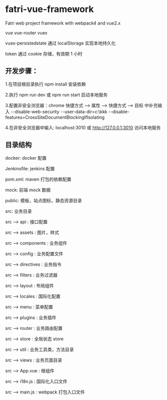 # fatri-vue-framework

Fatri web project framework with webpack4 and vue2.x

vue vue-router vuex

vuex-persistedstate 通过 localStorage 实现本地持久化

token 通过 cookie 存储，有效期 1 小时

## 开发步骤：

1.在项目根目录执行 npm install 安装依赖

2.执行 npm run dev 或 npm run start 启动本地服务

3.配置非安全浏览器：chrome 快捷方式 --> 属性 --> 快捷方式 --> 目标 中补充输入 --disable-web-security --user-data-dir=c:\kkk --disable-features=CrossSiteDocumentBlockingIfIsolating

4.在非安全浏览器中输入: localhost:3010 或 http://127.0.0.1:3010 访问本地服务

## 目录结构

docker: docker 配置

Jenkinsfile: jenkins 配置

pom.xml: maven 打包的依赖配置

mock: 前端 mock 数据

public: 模板，站点图标，静态资源目录

src: 业务目录

src --> api : 接口配置

src --> assets : 图片，样式

src --> components : 业务组件

src --> config : 业务配置文件

src --> directives : 业务指令

src --> filters : 业务过滤器

src --> layout : 布局组件

src --> locales : 国际化配置

src --> menu : 菜单配置

src --> plugins : 业务插件

src --> router : 业务路由配置

src --> store : 全局状态 store

src --> util : 业务工具类，方法目录

src --> views : 业务页面目录

src --> App.vue : 根组件

src --> i18n.js : 国际化入口文件

src --> main.js : webpack 打包入口文件
